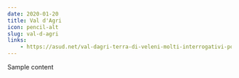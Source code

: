 ```yaml
---
date: 2020-01-20
title: Val d'Agri
icon: pencil-alt
slug: val-d-agri
links:
    - https://asud.net/val-dagri-terra-di-veleni-molti-interrogativi-poche-risposte/
---
```


Sample content